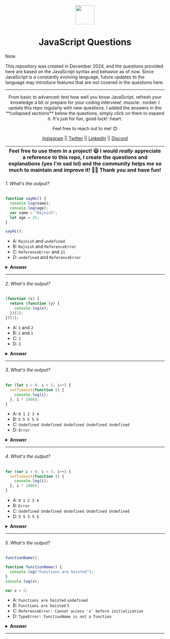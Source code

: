 <div align="center">
  <img height="60" src="https://img.icons8.com/color/344/javascript.png">
  <h1>JavaScript Questions</h1>
</div>

> [!NOTE]  
> This repository was created in December 2024, and the questions provided here are based on the JavaScript syntax and behavior as of now. Since JavaScript is a constantly evolving language, future updates to the language may introduce features that are not covered in the questions here.

---

<p align="center">
From basic to advanced: test how well you know JavaScript, refresh your knowledge a bit or prepare for your coding interview! :muscle: :rocket: I update this repo regularly with new questions. I added the answers in the **collapsed sections** below the questions, simply click on them to expand it. It's just for fun, good luck! :heart:</p>

<p align="center">Feel free to reach out to me! 😊</p>

<p align="center">
  <a href="https://www.instagram.com/its_rajnishpandey">Instagram</a> || <a href="https://twitter.com/RajnishPandey97">Twitter</a> || <a href="https://www.linkedin.com/in/rajnish-pandey/">LinkedIn</a> || <a href="https://discord.com/channels/@me">Discord</a>
</p>

| Feel free to use them in a project! 😃 I would _really_ appreciate a reference to this repo, I create the questions and explanations (yes I'm sad lol) and the community helps me so much to maintain and improve it! 💪🏼 Thank you and have fun! |
| ------------------------------------------------------------------------------------------------------------------------------------------------------------------------------------------------------------------------------------------------ |

###### 1. What's the output?

```javascript
function sayHi() {
  console.log(name);
  console.log(age);
  var name = "Rajnish";
  let age = 25;
}

sayHi();
```

- A: `Rajnish` and `undefined`
- B: `Rajnish` and `ReferenceError`
- C: `ReferenceError` and `21`
- D: `undefined` and `ReferenceError`

<details><summary><b>Answer</b></summary>
<p>

#### Answer: D

Within the function, we first declare the `name` variable with the `var` keyword. This means that the variable gets hoisted (memory space is set up during the creation phase) with the default value of `undefined`, until we actually get to the line where we define the variable. We haven't defined the variable yet on the line where we try to log the `name` variable, so it still holds the value of `undefined`.

Variables with the `let` keyword (and `const`) are hoisted, but unlike `var`, don't get <i>initialized</i>. They are not accessible before the line we declare (initialize) them. This is called the "temporal dead zone". When we try to access the variables before they are declared, JavaScript throws a `ReferenceError`.

</p>
</details>

---

###### 2. What's the output?

```javascript
(function (x) {
  return (function (y) {
    console.log(x);
  })(2);
})(1);
```

- A: `1` and `2`
- B: `2` and `1`
- C: `1`
- D: `2`

<details><summary><b>Answer</b></summary>
<p>

#### Answer: C

Because of closure.

</p>
</details>

---

###### 3. What's the output?

```javascript
for (let i = 0; i < 5; i++) {
  setTimeout(function () {
    console.log(i);
  }, i * 1000);
}
```

- A: `0 1 2 3 4`
- B: `5 5 5 5 5`
- C: `Undefined Undefined Undefined Undefined Undefined`
- D: `Error`

<details><summary><b>Answer</b></summary>
<p>

#### Answer: A

The output is 0 1 2 3 4, as described in Option A, because let is block-scoped.

</p>
</details>

---

###### 4. What's the output?

```javascript
for (var i = 0; i < 5; i++) {
  setTimeout(function () {
    console.log(i);
  }, i * 1000);
}
```

- A: `0 1 2 3 4`
- B: `Error`
- C: `Undefined Undefined Undefined Undefined Undefined`
- D: `5 5 5 5 5`

<details><summary><b>Answer</b></summary>
<p>

#### Answer: D

`var` is function-scoped:
When using `var`, the variable `i` is not block-scoped but function-scoped. This means that all iterations of the for loop share the same `i` variable.

How `setTimeout` works:
The function inside `setTimeout` is a callback that executes after the specified delay. By the time these callbacks execute (after `i * 1000` milliseconds), the `for` loop has already completed its execution, and the value of `i` has become `5`.

What happens in the loop:

The loop runs 5 times, incrementing `i` from `0` to `4`.
Each time, `setTimeout` schedules a callback to run after i \_ 1000 milliseconds.
However, all these callbacks reference the same i variable.
By the time the first callback executes (after `0 * 1000` ms), the `for` loop has completed, and `i` is now `5`.

</p>
</details>

---

###### 5. What's the output?

```javascript
functionName();

function functionName() {
  console.log("Functions are hoisted");
}
console.log(x);

var x = 5;
```

- A: `Functions are hoisted` `undefined`
- B: `Functions are hoisted` `5`
- C: `ReferenceError: Cannot access 'x' before initialization`
- D: `TypeError: functionName is not a function`

<details><summary><b>Answer</b></summary>
<p>

#### Answer: A

Function Hoisting:

The function `functionName` is hoisted, meaning it is available throughout the entire scope.
Calling `functionName()` before its declaration works fine, and the output is `Functions are hoisted`.

Variable Hoisting:

The variable `x` is declared using `var`, which is hoisted to the top of its scope but initialized with `undefined` until the line where it is assigned a value (`x = 5`).
Therefore, when `console.log(x)` is executed, it outputs `undefined`.

</p>
</details>

---
